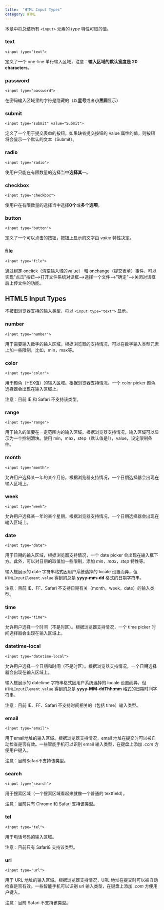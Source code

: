 ```yaml
---
title:  "HTML Input Types"
category: HTML
---
```

本章中将总结所有 `<input>` 元素的 _type_ 特性可取的值。

### text

    <input type="text">

定义了一个 one-line 单行输入区域，注意：**输入区域的默认宽度是 20 characters**。

### password

    <input type="password">

在密码输入区域里的字符是隐藏的（以**星号**或者**小黑圆**显示）

### submit

    <input type="submit" value="Submit">

定义了一个用于提交表单的按钮。如果缺省提交按钮的 value 属性的值，则按钮将会显示一个默认的文本（Submit）。

<!--more-->

### radio

    <input type="radio">

使用户只能在有限数量的选择当中**选择其一**。

### checkbox

    <input type="checkbox">

使用户在有限数量的选择当中选择**0个**或**多个选项**。

### button

    <input type="button">

定义了一个可以点击的按钮，按钮上显示的文字由 _value_ 特性决定。

### file

    <input type="file">

通过绑定 onclick（清空输入域的value） 和 onchange（提交表单）事件，可以实现"点击"按钮——>打开文件系统对话框——>选择一个文件——>"确定"——>关闭对话框后上传文件的功能。

## HTML5 Input Types

不被旧浏览器支持的输入类型，将以 `<input type="text">` 显示。

### number

    <input type="number">

用于需要输入数字的输入区域。根据浏览器的支持情况，可以在数字输入类型元素上加一些限制，比如，min，max等。

### color

    <input type="color">

用于颜色（HEX值）的输入区域。根据浏览器支持情况，一个 color picker 颜色选择器会出现在输入区域上。

注意：目前 IE 和 Safari 不支持该类型。

### range

    <input type="range">

用于输入的值要在一定范围内的输入区域。根据浏览器支持情况，输入区域可以显示为一个控制滑块。使用 min，max，step（默认值是1），value，设定限制条件。

### month

    <input type="month">

允许用户选择某一年的某个月份。根据浏览器支持情况，一个日期选择器会出现在输入区域上。

### week

    <input type="week">

允许用户选择某一年的某个星期。根据浏览器支持情况，一个日期选择器会出现在输入区域上。

### date

    <input type="date">

用于日期的输入区域，根据浏览器支持情况，一个 date picker 会出现在输入框下方。此外，可以对日期的取值加一些限制，添加 _min_，_max_，_step_ 特性等。

输入框展示的 date 字符串格式因用户系统选择的 locale 设置而异，但 `HTMLInputElement.value` 得到的总是 **yyyy-mm-dd** 格式的日期字符串。

注意：目前 IE、FF、Safari 不支持日期有关（month，week，date）的输入类型。

### time

    <input type="time">

允许用户选择一个时间（不是时区）。根据浏览器支持情况，一个 time picker 时间选择器会出现在输入区域上。

### datetime-local

    <input type="datetime-local">

允许用户选择一个日期和时间（不是时区）。根据浏览器支持情况，一个日期选择器会出现在输入区域上。

输入框展示的 datetime 字符串格式因用户系统选择的 locale 设置而异，但 `HTMLInputElement.value` 得到的总是 **yyyy-MM-ddThh:mm** 格式的日期时间字符串。

注意：目前 IE、FF、Safari 不支持时间相关的（包括 time）输入类型。

### email

    <input type="email">

用于email地址的输入区域。根据浏览器支持情况，email 地址在提交时可以被自动检查是否有效。一些智能手机可以识别 email 输入类型，在键盘上添加 _.com_ 方便用户键入。

注意：目前Safari不支持该类型。

### search

    <input type="search">

用于搜索区域（一个搜索区域看起来就像一个普通的 textfield）。

注意：目前只有 Chrome 和 Safari 支持该类型。

### tel

    <input type="tel">

用于电话号码的输入区域。

注意：目前只有 Safari8 支持该类型。

### url

    <input type="url">

用于 URL 地址的输入区域。根据浏览器支持情况，URL 地址在提交时可以被自动检查是否有效。一些智能手机可以识别 url 输入类型，在键盘上添加 _.com_ 方便用户键入。

注意：目前 Safari 不支持该类型。
